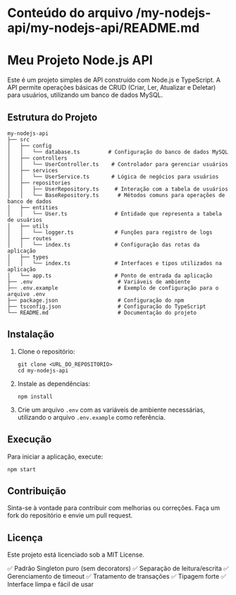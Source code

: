 # Conteúdo do arquivo /my-nodejs-api/my-nodejs-api/README.md

# Meu Projeto Node.js API

Este é um projeto simples de API construído com Node.js e TypeScript. A API permite operações básicas de CRUD (Criar, Ler, Atualizar e Deletar) para usuários, utilizando um banco de dados MySQL.

## Estrutura do Projeto

```
my-nodejs-api
├── src
│   ├── config
│   │   └── database.ts         # Configuração do banco de dados MySQL
│   ├── controllers
│   │   └── UserController.ts    # Controlador para gerenciar usuários
│   ├── services
│   │   └── UserService.ts       # Lógica de negócios para usuários
│   ├── repositories
│   │   ├── UserRepository.ts     # Interação com a tabela de usuários
│   │   └── BaseRepository.ts      # Métodos comuns para operações de banco de dados
│   ├── entities
│   │   └── User.ts               # Entidade que representa a tabela de usuários
│   ├── utils
│   │   └── logger.ts             # Funções para registro de logs
│   ├── routes
│   │   └── index.ts              # Configuração das rotas da aplicação
│   ├── types
│   │   └── index.ts              # Interfaces e tipos utilizados na aplicação
│   └── app.ts                    # Ponto de entrada da aplicação
├── .env                           # Variáveis de ambiente
├── .env.example                   # Exemplo de configuração para o arquivo .env
├── package.json                   # Configuração do npm
├── tsconfig.json                  # Configuração do TypeScript
└── README.md                      # Documentação do projeto
```

## Instalação

1. Clone o repositório:
   ```
   git clone <URL_DO_REPOSITORIO>
   cd my-nodejs-api
   ```

2. Instale as dependências:
   ```
   npm install
   ```

3. Crie um arquivo `.env` com as variáveis de ambiente necessárias, utilizando o arquivo `.env.example` como referência.

## Execução

Para iniciar a aplicação, execute:
```
npm start
```

## Contribuição

Sinta-se à vontade para contribuir com melhorias ou correções. Faça um fork do repositório e envie um pull request.

## Licença

Este projeto está licenciado sob a MIT License.


✅ Padrão Singleton puro (sem decorators)
✅ Separação de leitura/escrita
✅ Gerenciamento de timeout
✅ Tratamento de transações
✅ Tipagem forte
✅ Interface limpa e fácil de usar
